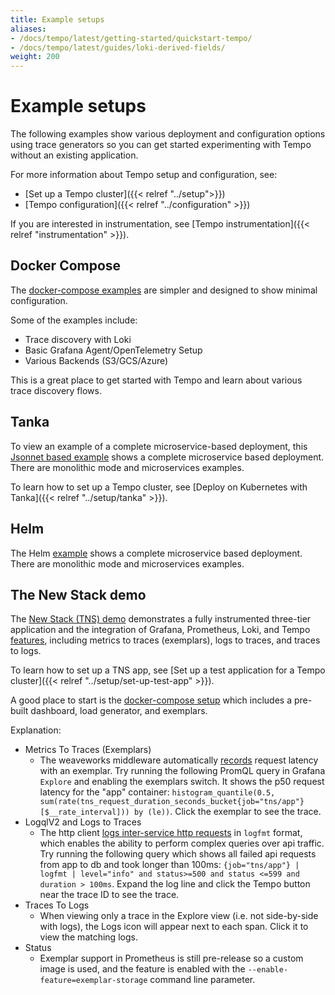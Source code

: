 ```yaml
---
title: Example setups
aliases:
- /docs/tempo/latest/getting-started/quickstart-tempo/
- /docs/tempo/latest/guides/loki-derived-fields/
weight: 200
---
```


# Example setups

The following examples show various deployment and configuration options using trace generators so you can get started experimenting with Tempo without an existing application.

For more information about Tempo setup and configuration, see:
* [Set up a Tempo cluster]({{< relref "../setup">}})
* [Tempo configuration]({{< relref "../configuration" >}})

If you are interested in instrumentation, see [Tempo instrumentation]({{< relref "instrumentation" >}}).
## Docker Compose

The [docker-compose examples](https://github.com/grafana/tempo/tree/main/example/docker-compose) are simpler and designed to show minimal configuration.

Some of the examples include:

- Trace discovery with Loki
- Basic Grafana Agent/OpenTelemetry Setup
- Various Backends (S3/GCS/Azure)

This is a great place to get started with Tempo and learn about various trace discovery flows.

## Tanka

To view an example of a complete microservice-based deployment, this [Jsonnet based example](https://github.com/grafana/tempo/tree/main/example/tk) shows a complete microservice based deployment.
There are monolithic mode and microservices examples.

To learn how to set up a Tempo cluster, see [Deploy on Kubernetes with Tanka]({{< relref "../setup/tanka" >}}).

## Helm

The Helm [example](https://github.com/grafana/tempo/tree/main/example/helm) shows a complete microservice based deployment. 
There are monolithic mode and microservices examples.

## The New Stack demo

The [New Stack (TNS) demo](https://github.com/grafana/tns) demonstrates a fully instrumented three-tier application and the integration of Grafana, Prometheus, Loki, and Tempo [features](https://github.com/grafana/tns#demoable-things), including metrics to traces (exemplars), logs to traces, and traces to logs.

To learn how to set up a TNS app, see [Set up a test application for a Tempo cluster]({{< relref "../setup/set-up-test-app" >}}).

A good place to start is the [docker-compose setup](https://github.com/grafana/tns/tree/main/production/docker-compose) which includes a pre-built dashboard, load generator, and exemplars.

Explanation:
- Metrics To Traces (Exemplars)
  - The weaveworks middleware automatically [records](https://github.com/weaveworks/common/blob/bd288de53d57de300fa286688ce2fc935687213f/middleware/instrument.go#L79) request latency with an exemplar.  Try running the following PromQL query in Grafana `Explore` and enabling the exemplars switch. It shows the p50 request latency for the "app" container:  `histogram_quantile(0.5, sum(rate(tns_request_duration_seconds_bucket{job="tns/app"}[$__rate_interval])) by (le))`.  Click the exemplar to see the trace.
- LogqlV2 and Logs to Traces
  - The http client [logs inter-service http requests](https://github.com/grafana/tns/blob/main/client/http.go#L70) in `logfmt` format, which enables the ability to perform complex queries over api traffic. Try running the following query which shows all failed api requests from app to db and took longer than 100ms: `{job="tns/app"} | logfmt | level="info" and status>=500 and status <=599 and duration > 100ms`.  Expand the log line and click the Tempo button near the trace ID to see the trace.
- Traces To Logs
  - When viewing only a trace in the Explore view (i.e. not side-by-side with logs), the Logs icon will appear next to each span.  Click it to view the matching logs.
- Status
  - Exemplar support in Prometheus is still pre-release so a custom image is used, and the feature is enabled with the `--enable-feature=exemplar-storage` command line parameter.
